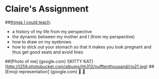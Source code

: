 # Claire's Assignment


##[things I could teach](https://github.com/bfl-itp/syllabus/blob/master/topics/introduction.md#exercise):
* a history of my life from my perspective
* the dynamic between my mother and I (from my perspective)
* how to draw on my eyebrows
* how to stick out your stomach so that it makes you look pregnant    and thus get good seats and avoid lines

##[Photo of me] (google.com)
![KITTY KAT] (http://i259.photobucket.com/albums/hh312/nufftenthousand/rio21.jpg)
##[Emoji representation] (google.com)
:hamburger: :fries:

